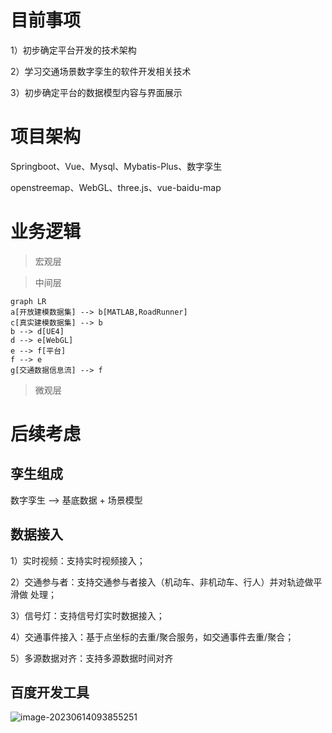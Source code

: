 # 目前事项

1）初步确定平台开发的技术架构

2）学习交通场景数字孪生的软件开发相关技术

3）初步确定平台的数据模型内容与界面展示



# 项目架构

Springboot、Vue、Mysql、Mybatis-Plus、数字孪生

openstreemap、WebGL、three.js、vue-baidu-map



# 业务逻辑

> 宏观层



> 中间层



```mermaid
graph LR
a[开放建模数据集] --> b[MATLAB,RoadRunner]
c[真实建模数据集] --> b
b --> d[UE4]
d --> e[WebGL]
e --> f[平台]
f --> e
g[交通数据信息流] --> f
```

> 微观层





# 后续考虑

## 孪生组成

数字孪生 --> 基底数据 + 场景模型



## 数据接入

1）实时视频：支持实时视频接入； 

2）交通参与者：支持交通参与者接入（机动车、非机动车、行人）并对轨迹做平滑做 处理； 

3）信号灯：支持信号灯实时数据接入； 

4）交通事件接入：基于点坐标的去重/聚合服务，如交通事件去重/聚合； 

5）多源数据对齐：支持多源数据时间对齐



## 百度开发工具

![image-20230614093855251](C:\Users\cccmo\AppData\Roaming\Typora\typora-user-images\image-20230614093855251.png)













